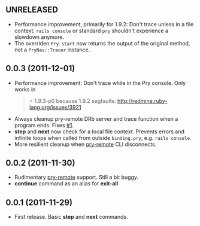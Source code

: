 ## UNRELEASED

* Performance improvement, primarily for 1.9.2: Don't trace unless in a file
  context. `rails console` or standard `pry` shouldn't experience a slowdown
  anymore.
* The overriden `Pry.start` now returns the output of the original method, not a
  `PryNav::Tracer` instance.


## 0.0.3 (2011-12-01)

* Performance improvement: Don't trace while in the Pry console. Only works in
  >= 1.9.3-p0 because 1.9.2 segfaults: http://redmine.ruby-lang.org/issues/3921
* Always cleanup pry-remote DRb server and trace function when a program
  ends. Fixes [#1](https://github.com/nixme/pry-nav/issues/1).
* **step** and **next** now check for a local file context. Prevents errors and
  infinite loops when called from outside `binding.pry`, e.g. `rails console`.
* More resilient cleanup when [pry-remote][pry-remote] CLI disconnects.


## 0.0.2 (2011-11-30)

* Rudimentary [pry-remote][pry-remote] support. Still a bit buggy.
* **continue** command as an alias for **exit-all**


## 0.0.1 (2011-11-29)

* First release. Basic **step** and **next** commands.


[pry-remote]:  https://github.com/Mon-Ouie/pry-remote
